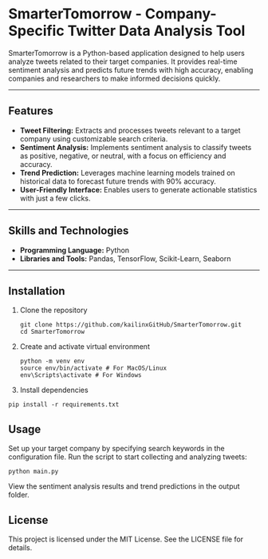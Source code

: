 # SmarterTomorrow - Company-Specific Twitter Data Analysis Tool  

SmarterTomorrow is a Python-based application designed to help users analyze tweets related to their target companies. It provides real-time sentiment analysis and predicts future trends with high accuracy, enabling companies and researchers to make informed decisions quickly.  

---

## Features  
- **Tweet Filtering:** Extracts and processes tweets relevant to a target company using customizable search criteria.  
- **Sentiment Analysis:** Implements sentiment analysis to classify tweets as positive, negative, or neutral, with a focus on efficiency and accuracy.  
- **Trend Prediction:** Leverages machine learning models trained on historical data to forecast future trends with 90% accuracy.  
- **User-Friendly Interface:** Enables users to generate actionable statistics with just a few clicks.  

---

## Skills and Technologies  
- **Programming Language:** Python  
- **Libraries and Tools:** Pandas, TensorFlow, Scikit-Learn, Seaborn  

---

## Installation  

1. Clone the repository
   ```  
   git clone https://github.com/kailinxGitHub/SmarterTomorrow.git  
   cd SmarterTomorrow
   ```
2. Create and activate virtual environment
   ```
   python -m venv env
   source env/bin/activate # For MacOS/Linux
   env\Scripts\activate # For Windows
   ```
4. Install dependencies
  ```
  pip install -r requirements.txt
  ```

## Usage
Set up your target company by specifying search keywords in the configuration file.
Run the script to start collecting and analyzing tweets:
```
python main.py
```
View the sentiment analysis results and trend predictions in the output folder.

## License
This project is licensed under the MIT License. See the LICENSE file for details.

